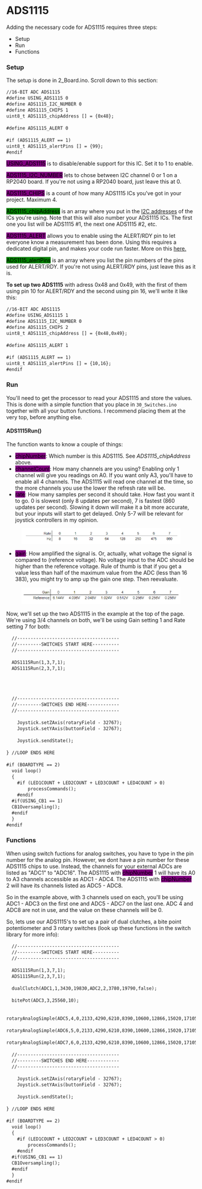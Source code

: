 # ADS1115

Adding the necessary code for ADS1115 requires three steps:

* Setup
* Run&#x20;
* Functions

### Setup

The setup is done in 2\_Board.ino. Scroll down to this section:

```
//16-BIT ADC ADS1115
#define USING_ADS1115 0
#define ADS1115_I2C_NUMBER 0
#define ADS1115_CHIPS 1
uint8_t ADS1115_chipAddress [] = {0x48};

#define ADS1115_ALERT 0

#if (ADS1115_ALERT == 1)
uint8_t ADS1115_alertPins [] = {99};
#endif
```

<mark style="background-color:purple;">USING\_ADS1115</mark> is to disable/enable support for this IC. Set it to 1 to enable.&#x20;

<mark style="background-color:purple;">ADS1115\_I2C\_NUMBER</mark> lets to chose between I2C channel 0 or 1 on a RP2040 board. If you're not using a RP2040 board, just leave this at 0.

<mark style="background-color:purple;">ADS1115\_CHIPS</mark>  is a count of how many ADS1115 ICs you've got in your project. Maximum 4.&#x20;

<mark style="background-color:green;">ADS1115\_chipAddress</mark> is an array where you put in the [I2C addresses](../../../1.-project-planning/analog-inputs/external-adc.md#a-ds1115) of the ICs you're using. Note that this will also number your ADS1115 ICs. The first one you list will be ADS1115 #1, the next one ADS1115 #2, etc.

<mark style="background-color:purple;">ADS1115\_ALERT</mark> allows you to enable using the ALERT/RDY pin to let everyone know a measurement has been done. Using this requires a dedicated digital pin, and makes your code run faster. More on this [here.](../../../2.-wiring/analog/external-adc.md#alert-rdy)

&#x20;<mark style="background-color:green;">ADS1115\_alertPins</mark> is an array where you list the pin numbers of the pins used for ALERT/RDY. If you're not using ALERT/RDY pins, just leave this as it is.&#x20;

**To set up two ADS1115** with adress 0x48 and 0x49, with the first of them using pin 10 for ALERT/RDY and the second using pin 16, we'll write it like this:

```
//16-BIT ADC ADS1115
#define USING_ADS1115 1
#define ADS1115_I2C_NUMBER 0
#define ADS1115_CHIPS 2
uint8_t ADS1115_chipAddress [] = {0x48,0x49};

#define ADS1115_ALERT 1

#if (ADS1115_ALERT == 1)
uint8_t ADS1115_alertPins [] = {10,16};
#endif
```

### Run

You'll need to get the processor to read your ADS1115 and store the values. This is done with a simple function that you place in `30_Switches.ino` together with all your button functions. I recommend placing them at the very top, before anything else.&#x20;

#### ADS1115Run()

The function wants to know a couple of things:

* <mark style="background-color:purple;">chipNumber</mark>: Which number is this ADS1115. See _ADS1115\_chipAddress_ above.&#x20;
* <mark style="background-color:purple;">channelCount</mark>: How many channels are you using? Enabling only 1 channel will give you readings on A0. If you want only A3, you'll have to enable all 4 channels. The ADS1115 will read one channel at the time, so the more channels you use the lower the refresh rate will be.&#x20;
* <mark style="background-color:purple;">rate</mark>: How many samples per second it should take. How fast you want it to go. 0 is slowest (only 8 updates per second), 7 is fastest (860 updates per second). Slowing it down will make it a bit more accurate, but your inputs will start to get delayed. Only 5-7 will be relevant for joystick controllers in my opinion.&#x20;

<figure><img src="../../../.gitbook/assets/image (59).png" alt=""><figcaption></figcaption></figure>

* <mark style="background-color:purple;">gain</mark>: How amplified the signal is. Or, actually, what voltage the signal is compared to (reference voltage). No voltage input to the ADC should be higher than the reference voltage. Rule of thumb is that if you get a value less than half of the maximum value from the ADC (less than 16 383), you might try to amp up the gain one step. Then reevaluate.&#x20;

<figure><img src="../../../.gitbook/assets/image (14).png" alt=""><figcaption></figcaption></figure>

Now, we'll set up the two ADS1115 in the example at the top of the page. We're using 3/4 channels on both, we'll be using Gain setting 1 and Rate setting 7 for both:

```
  //--------------------------------------
  //---------SWITCHES START HERE----------
  //--------------------------------------
  
  ADS1115Run(1,3,7,1);
  ADS1115Run(2,3,7,1);
  
  
  

  //--------------------------------------
  //---------SWITCHES END HERE------------
  //--------------------------------------

	Joystick.setZAxis(rotaryField - 32767);
	Joystick.setYAxis(buttonField - 32767);

	Joystick.sendState();

} //LOOP ENDS HERE

#if (BOARDTYPE == 2)
  void loop()
  {
	#if (LED1COUNT + LED2COUNT + LED3COUNT + LED4COUNT > 0)
		processCommands();
	#endif
  #if(USING_CB1 == 1)
  CB1Oversampling();
  #endif
  }
#endif
```

### Functions

When using switch fuctions for analog switches, you have to type in the pin number for the analog pin. However, we dont have a pin number for these ADS1115 chips to use. Instead, the channels for your external ADCs are listed as "ADC1" to "ADC16". The ADS1115 with <mark style="background-color:purple;">chipNumber</mark> 1 will have its A0 to A3 channels accessible as ADC1 - ADC4. The ADS1115 with <mark style="background-color:purple;">chipNumber</mark> 2 will have its channels listed as ADC5 - ADC8.&#x20;

So in the example above, with 3 channels used on each, you'll be using ADC1 - ADC3 on the first one and ADC5 - ADC7 on the last one. ADC 4 and ADC8 are not in use, and the value on these channels will be 0.&#x20;

So, lets use our ADS1115's to set up a pair of dual clutches, a bite point potentiometer and 3 rotary switches (look up these functions in the switch library for more info):

```
  //--------------------------------------
  //---------SWITCHES START HERE----------
  //--------------------------------------
  
  ADS1115Run(1,3,7,1);
  ADS1115Run(2,3,7,1);
  
  dualClutch(ADC1,1,3430,19830,ADC2,2,3780,19790,false);
  
  bitePot(ADC3,3,25560,10);
  
  rotaryAnalogSimple(ADC5,4,0,2133,4290,6210,8390,10600,12866,15020,17105,19220,21320,23500,false);
  rotaryAnalogSimple(ADC6,5,0,2133,4290,6210,8390,10600,12866,15020,17105,19220,21320,23500,false);
  rotaryAnalogSimple(ADC7,6,0,2133,4290,6210,8390,10600,12866,15020,17105,19220,21320,23500,false);

  //--------------------------------------
  //---------SWITCHES END HERE------------
  //--------------------------------------

	Joystick.setZAxis(rotaryField - 32767);
	Joystick.setYAxis(buttonField - 32767);

	Joystick.sendState();

} //LOOP ENDS HERE

#if (BOARDTYPE == 2)
  void loop()
  {
	#if (LED1COUNT + LED2COUNT + LED3COUNT + LED4COUNT > 0)
		processCommands();
	#endif
  #if(USING_CB1 == 1)
  CB1Oversampling();
  #endif
  }
#endif
```





